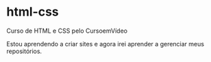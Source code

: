 # html-css
 Curso de HTML e CSS pelo CursoemVídeo

Estou aprendendo a criar sites e agora irei aprender a gerenciar meus repositórios.